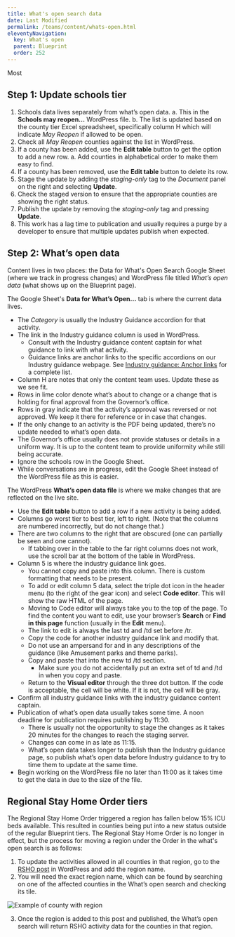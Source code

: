 ```yaml
---
title: What's open search data
date: Last Modified 
permalink: /teams/content/whats-open.html
eleventyNavigation:
  key: What's open
  parent: Blueprint
  order: 252
---
```


Most 

## Step 1: Update schools tier

1. Schools data lives separately from what’s open data.
  a. This in the **Schools may reopen...** WordPress file.
  b. The list is updated based on the county tier Excel spreadsheet, specifically column H which will indicate _May Reopen_ if allowed to be open.
2. Check all _May Reopen_ counties against the list in WordPress.
3. If a county has been added, use the **Edit table** button to get the option to add a new row.
  a. Add counties in alphabetical order to make them easy to find.
4. If a county has been removed, use the **Edit table** button to delete its row.
5. Stage the update by adding the _staging-only_ tag to the _Document_ panel on the right and selecting **Update**.
6. Check the staged version to ensure that the appropriate counties are showing the right status.
7. Publish the update by removing the _staging-only_ tag and pressing **Update**.
8. This work has a lag time to publication and usually requires a purge by a developer to ensure that multiple updates publish when expected.

## Step 2: What’s open data

Content lives in two places: the Data for What's Open Search Google Sheet (where we track in progress changes) and WordPress file titled _What’s open data_ (what shows up on the Blueprint page).

The Google Sheet's **Data for What’s Open...** tab is where the current data lives.

* The _Category_ is usually the Industry Guidance accordion for that activity.
* The link in the Industry guidance column is used in WordPress.
  * Consult with the Industry guidance content captain for what guidance to link with what activity.
  * Guidance links are anchor links to the specific accordions on our Industry guidance webpage. See [Industry guidance: Anchor links](https://docs.google.com/document/d/1HQIg2FNAxGnjGs9jPFCrFXs1XvN17d_ojHrnfZvvLus/edit) for a complete list.
* Column H are notes that only the content team uses. Update these as we see fit.
* Rows in lime color denote what’s about to change or a change that is holding for final approval from the Governor’s office.
* Rows in gray indicate that the activity’s approval was reversed or not approved. We keep it there for reference or in case that changes.
* If the only change to an activity is the PDF being updated, there’s no update needed to what’s open data.
* The Governor’s office usually does not provide statuses or details in a uniform way. It is up to the content team to provide uniformity while still being accurate.
* Ignore the schools row in the Google Sheet.
* While conversations are in progress, edit the Google Sheet instead of the WordPress file as this is easier.

The WordPress **What’s open data file** is where we make changes that are reflected on the live site.

* Use the **Edit table** button to add a row if a new activity is being added.
* Columns go worst tier to best tier, left to right. (Note that the columns are numbered incorrectly, but do not change that.)
* There are two columns to the right that are obscured (one can partially be seen and one cannot).
  * If tabbing over in the table to the far right columns does not work, use the scroll bar at the bottom of the table in WordPress.
* Column 5 is where the industry guidance link goes.
  * You cannot copy and paste into this column. There is custom formatting that needs to be present.
  * To add or edit column 5 data, select the triple dot icon in the header menu (to the right of the gear icon) and select **Code editor**. This will show the raw HTML of the page.
  * Moving to Code editor will always take you to the top of the page. To find the content you want to edit, use your browser’s **Search** or **Find in this page** function (usually in the **Edit** menu).
  * The link to edit is always the last td and /td set before /tr.
  * Copy the code for another industry guidance link and modify that.
  * Do not use an ampersand for and in any descriptions of the guidance (like Amusement parks and theme parks).
  * Copy and paste that into the new td /td section.
    * Make sure you do not accidentally put an extra set of td and /td in when you copy and paste.
  * Return to the **Visual editor** through the three dot button. If the code is acceptable, the cell will be white. If it is not, the cell will be gray.
* Confirm all industry guidance links with the industry guidance content captain.
* Publication of what’s open data usually takes some time. A noon deadline for publication requires publishing by 11:30.
  * There is usually not the opportunity to stage the changes as it takes 20 minutes for the changes to reach the staging server.
  * Changes can come in as late as 11:15.
  * What’s open data takes longer to publish than the Industry guidance page, so publish what’s open data before Industry guidance to try to time them to update at the same time.
* Begin working on the WordPress file no later than 11:00 as it takes time to get the data in due to the size of the file.

## Regional Stay Home Order tiers

The Regional Stay Home Order triggered a region has fallen below 15% ICU beds available. This resulted in counties being put into a new status outside of the regular Blueprint tiers. The Regional Stay Home Order is no longer in effect, but the process for moving a region under the Order in the what's open search is as follows:

1. To update the activities allowed in all counties in that region, go to the [RSHO post](https://as-go-covid19-d-001.azurewebsites.net/wp-admin/post.php?post=7402&action=edit) in WordPress and add the region name.
2. You will need the exact region name, which can be found by searching on one of the affected counties in the What’s open search and checking its tile.

![Example of county with region](https://cagov.github.io/covid19.ca.gov-site-eng-playbook/content/images/region-example.jpg)

3. Once the region is added to this post and published, the What’s open search will return RSHO activity data for the counties in that region.
